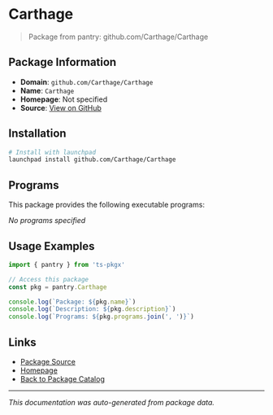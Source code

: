 # Carthage

> Package from pantry: github.com/Carthage/Carthage

## Package Information

- **Domain**: `github.com/Carthage/Carthage`
- **Name**: `Carthage`
- **Homepage**: Not specified
- **Source**: [View on GitHub](https://github.com/pkgxdev/pantry/tree/main/projects/github.com/Carthage/Carthage/package.yml)

## Installation

```bash
# Install with launchpad
launchpad install github.com/Carthage/Carthage
```

## Programs

This package provides the following executable programs:

*No programs specified*

## Usage Examples

```typescript
import { pantry } from 'ts-pkgx'

// Access this package
const pkg = pantry.Carthage

console.log(`Package: ${pkg.name}`)
console.log(`Description: ${pkg.description}`)
console.log(`Programs: ${pkg.programs.join(', ')}`)
```

## Links

- [Package Source](https://github.com/pkgxdev/pantry/tree/main/projects/github.com/Carthage/Carthage/package.yml)
- [Homepage](#)
- [Back to Package Catalog](../../../package-catalog.md)

---

*This documentation was auto-generated from package data.*
